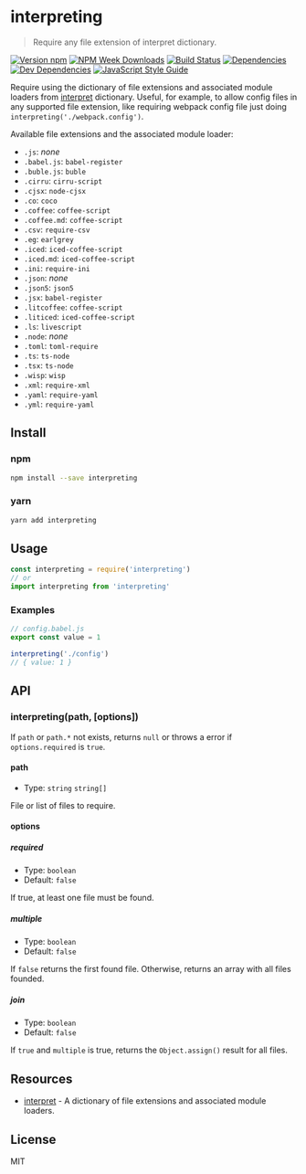 
# interpreting

> Require any file extension of interpret dictionary.

[![Version npm](https://img.shields.io/npm/v/interpreting.svg?style=flat)](https://www.npmjs.com/package/interpreting) [![NPM Week Downloads](https://img.shields.io/npm/dw/interpreting.svg?style=flat)](https://www.npmjs.com/package/interpreting) [![Build Status](https://img.shields.io/travis/rferro/interpreting.svg?style=flat)](https://travis-ci.org/rferro/interpreting) [![Dependencies](https://img.shields.io/david/rferro/interpreting.svg?style=flat)](https://david-dm.org/rferro/interpreting) [![Dev Dependencies](https://img.shields.io/david/dev/rferro/interpreting.svg?style=flat)](https://david-dm.org/rferro/interpreting?type=dev) [![JavaScript Style Guide](https://img.shields.io/badge/code_style-standard-brightgreen.svg?style=flat)](https://standardjs.com)

Require using the dictionary of file extensions and associated module loaders from [interpret](https://github.com/js-cli/js-interpret) dictionary. Useful, for example, to allow config files in any supported file extension, like requiring webpack config file just doing `interpreting('./webpack.config')`.

Available file extensions and the associated module loader:
  - `.js`: *none*
  - `.babel.js`: `babel-register`
  - `.buble.js`: `buble`
  - `.cirru`: `cirru-script`
  - `.cjsx`: `node-cjsx`
  - `.co`: `coco`
  - `.coffee`: `coffee-script`
  - `.coffee.md`: `coffee-script`
  - `.csv`: `require-csv`
  - `.eg`: `earlgrey`
  - `.iced`: `iced-coffee-script`
  - `.iced.md`: `iced-coffee-script`
  - `.ini`: `require-ini`
  - `.json`: *none*
  - `.json5`: `json5`
  - `.jsx`: `babel-register`
  - `.litcoffee`: `coffee-script`
  - `.liticed`: `iced-coffee-script`
  - `.ls`: `livescript`
  - `.node`: *none*
  - `.toml`: `toml-require`
  - `.ts`: `ts-node`
  - `.tsx`: `ts-node`
  - `.wisp`: `wisp`
  - `.xml`: `require-xml`
  - `.yaml`: `require-yaml`
  - `.yml`: `require-yaml`

## Install

### npm

```sh
npm install --save interpreting
```

### yarn

```sh
yarn add interpreting
```

## Usage

```js
const interpreting = require('interpreting')
// or
import interpreting from 'interpreting'
```

### Examples

```js
// config.babel.js
export const value = 1
```

```js
interpreting('./config')
// { value: 1 }
```

## API

### interpreting(path, [options])

If `path` or `path.*` not exists, returns `null` or throws a error if `options.required` is `true`.

#### path

- Type: `string` `string[]`

File or list of files to require.

#### options

##### required

- Type: `boolean`
- Default: `false`

If true, at least one file must be found.

##### multiple

- Type: `boolean`
- Default: `false`

If `false` returns the first found file. Otherwise, returns an array with all files founded.

##### join

- Type: `boolean`
- Default: `false`

If `true` and `multiple` is true, returns the `Object.assign()` result for all files.

## Resources

- [interpret](https://github.com/js-cli/js-interpret) - A dictionary of file extensions and associated module loaders.

## License

MIT
